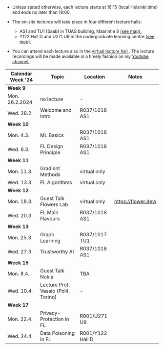 * Unless stated otherwise, each lecture starts at 16:15 (local Helsinki time) and ends no later than 18:00. 

* The on-site lectures will take place in four different lecture halls:  
  -   AS1 and TU1 (Saab) in TUAS building, Maarintie 8 <a href="https://maps.app.goo.gl/WymneLDPXe1WU2cg9"> (see map). </a> 
  -  Y122 Hall D and U271 U9 in the undergraduate learning centre <a href="https://maps.app.goo.gl/B8HBKVaDoSsEBV448"> (see map). </a>

* You can attend each lecture also in the <a href="https://aalto.zoom.us/j/61924584460?pwd=MXJDSHFyemdCOS91aFJxMmhqdXJwQT09"> virtual lecture hall </a>. 
The lecture recordings will be made available in a timely fashion on my <a href="https://www.youtube.com/channel/UC_tW4Z_GfJ2WCnKDtwMuDUA"> Youtube channel  </a>.



| Calendar Week '24| Topic                 | Location  |  Notes  |
|-----------------|-----------------------|---------------|--------------|
|**Week 9**    |                       |               |              |            
|    Mon. 26.2.2024   |   no lecture |       -        |              |        
|   Wed. 28.2.     | Welcome and Intro | R037/1018 AS1      |        |       
|**Week 10**    |                       |               |              |          
| Mon. 4.3. |   ML Basics       |       R037/1018 AS1  |          |  
| Wed. 6.3. |  FL Design Principle       |     R037/1018 AS1     |          |  
|**Week 11**    |                       |               |              |          
| Mon. 11.3. | Gradient Methods   |    virtual only  |            |  
| Wed. 13.3. | FL Algorithms    |      virtual only    |      |   
|**Week 12**  |                       |               |              |         
| Mon. 18.3. |  Guest Talk Flowers Lab   | virtual only |    https://flower.dev/     |   
| Wed. 20.3. |  FL Main Flavours    |  R037/1018 AS1    |       |             
|**Week 13**   |                       |               |              |         
| Mon. 25.3. | Graph Learning |  R037/1017 TU1        |               |   
| Wed. 27.3. | Trustworthy AI |   R037/1018 AS1         |               |   
|**Week 15**  |                       |               |              |         
| Mon. 8.4. | Guest Talk Nokia |   TBA      |               |   
| Wed. 10.4. | Lecture Prof. Vassio (Polit. Torino)  |   -        |               |   
|**Week 17**   |          |               |              |        
| Mon. 22.4.   |   Privacy-Protection in FL |     R001/U271 U9 | | 
|  Wed. 24.4.   |   Data Poisoning in FL  |    R001/Y122 Hall D | | 